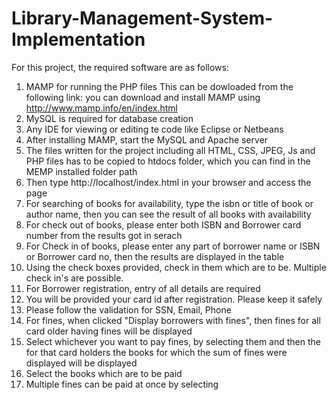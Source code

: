 # Library-Management-System-Implementation

For this project, the required software are as follows:
1. MAMP for running the PHP files
	This can be dowloaded from the following link:
	you can download and install MAMP using http://www.mamp.info/en/index.html
2. MySQL is required for database creation
3. Any IDE for viewing or editing te code like Eclipse or Netbeans
4. After installing MAMP, start the MySQL and Apache server
5. The files written for the project including all HTML, CSS, JPEG, Js and PHP files has to be copied to htdocs folder, which you can find in the MEMP installed folder path
6. Then type http://localhost/index.html in your browser and access the page
7. For searching of books for availability, type the isbn or title of book or author name, then you can see the result of all books with availability
8. For check out of books, please enter both ISBN and Borrower card number from the results got in serach
9. For Check in of books, please enter any part of borrower name or ISBN or Borrower card no, then the results are displayed in the table
10. Using the check boxes provided, check in them which are to be. Multiple check in's are possible.
11. For Borrower registration, entry of all details are required
12. You will be provided your card id after registration. Please keep it safely
13. Please follow the validation for SSN, Email, Phone
14. For fines, when clicked "Display borrowers with fines", then fines for all card older having fines will be displayed
15. Select whichever you want to pay fines, by selecting them and then the for that card holders the books for which the sum of fines were displayed will be displayed
16. Select the books which are to be paid
17. Multiple fines can be paid at once by selecting 
